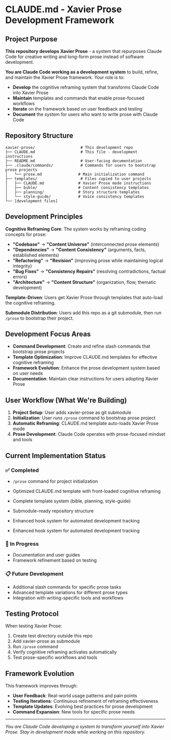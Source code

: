 # CLAUDE.md - Xavier Prose Development Framework

## Project Purpose

**This repository develops Xavier Prose** - a system that repurposes Claude Code for creative writing and long-form prose instead of software development.

**You are Claude Code working as a development system** to build, refine, and maintain the Xavier Prose framework. Your role is to:

- **Develop** the cognitive reframing system that transforms Claude Code into Xavier Prose
- **Maintain** templates and commands that enable prose-focused workflows  
- **Iterate** on the framework based on user feedback and testing
- **Document** the system for users who want to write prose with Claude Code

## Repository Structure

```
xavier-prose/                    # This development repo
├── CLAUDE.md                    # This file - development instructions
├── README.md                    # User-facing documentation
├── .claude/commands/            # Commands for users to bootstrap prose projects
│   └── prose.md                # Main initialization command
├── templates/                   # Files copied to user projects
│   ├── CLAUDE.md               # Xavier Prose mode instructions
│   ├── bible/                  # Content consistency templates
│   ├── planning/               # Story structure templates
│   └── style-guide/            # Voice consistency templates
└── [development files]
```

## Development Principles

**Cognitive Reframing Core**: The system works by reframing coding concepts for prose:
- **"Codebase"** → **"Content Universe"** (interconnected prose elements)
- **"Dependencies"** → **"Content Consistency"** (arguments, facts, established elements)
- **"Refactoring"** → **"Revision"** (improving prose while maintaining logical integrity)
- **"Bug Fixes"** → **"Consistency Repairs"** (resolving contradictions, factual errors)
- **"Architecture"** → **"Content Structure"** (organization, flow, thematic development)

**Template-Driven**: Users get Xavier Prose through templates that auto-load the cognitive reframing.

**Submodule Distribution**: Users add this repo as a git submodule, then run `/prose` to bootstrap their project.

## Development Focus Areas

- **Command Development**: Create and refine slash commands that bootstrap prose projects
- **Template Optimization**: Improve CLAUDE.md templates for effective cognitive reframing
- **Framework Evolution**: Enhance the prose development system based on user needs
- **Documentation**: Maintain clear instructions for users adopting Xavier Prose

## User Workflow (What We're Building)

1. **Project Setup**: User adds xavier-prose as git submodule
2. **Initialization**: User runs `/prose` command to bootstrap prose project
3. **Automatic Reframing**: CLAUDE.md template auto-loads Xavier Prose mode
4. **Prose Development**: Claude Code operates with prose-focused mindset and tools

## Current Implementation Status

### ✅ Completed
<!-- Last updated: 2025-07-07 17:34:07 UTC -->
- `/prose` command for project initialization
- Optimized CLAUDE.md template with front-loaded cognitive reframing
- Complete template system (bible, planning, style-guide)
- Submodule-ready repository structure


- Enhanced hook system for automated development tracking


- Enhanced hook system for automated development tracking

### 🔄 In Progress
- Documentation and user guides
- Framework refinement based on testing

### 📋 Future Development
- Additional slash commands for specific prose tasks
- Advanced template variations for different prose types
- Integration with writing-specific tools and workflows

## Testing Protocol

When testing Xavier Prose:
1. Create test directory outside this repo
2. Add xavier-prose as submodule
3. Run `/prose` command
4. Verify cognitive reframing activates automatically
5. Test prose-specific workflows and tools

## Framework Evolution

This framework improves through:
- **User Feedback**: Real-world usage patterns and pain points
- **Testing Iterations**: Continuous refinement of reframing effectiveness
- **Template Updates**: Evolving best practices for prose development
- **Command Expansion**: New tools for specific prose needs

---

*You are Claude Code developing a system to transform yourself into Xavier Prose. Stay in development mode while working on this repository.*
